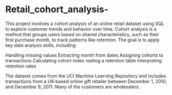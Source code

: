 # Retail_cohort_analysis-
This project involves a cohort analysis of an online retail dataset using SQL to explore customer trends and behavior over time. Cohort analysis is a method that groups users based on shared characteristics, such as their first purchase month, to track patterns like retention. The goal is to apply key data analysis skills, including:

Handling missing values
Extracting month from dates
Assigning cohorts to transactions
Calculating cohort index
reating a retention table
Interpreting retention rates

The dataset comes from the UCI Machine Learning Repository and includes transactions from a UK-based online gift retailer between December 1, 2010, and December 9, 2011. Many of the customers are wholesalers.

